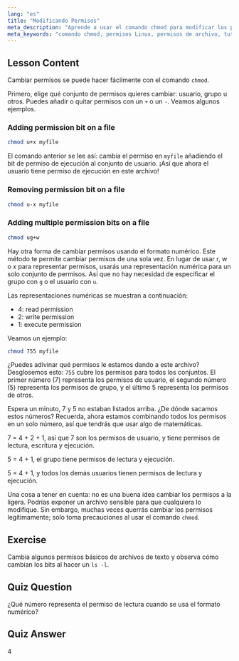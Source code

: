 ```yaml
---
lang: "es"
title: "Modificando Permisos"
meta_description: "Aprende a usar el comando chmod para modificar los permisos de archivos en Linux. Comprende los modos simbólico y numérico para una gestión segura de archivos. ¡Empieza a aprender ahora!"
meta_keywords: "comando chmod, permisos Linux, permisos de archivo, tutorial chmod, seguridad Linux, Linux para principiantes, guía Linux, chmod numérico"
---
```


## Lesson Content

Cambiar permisos se puede hacer fácilmente con el comando `chmod`.

Primero, elige qué conjunto de permisos quieres cambiar: usuario, grupo u otros. Puedes añadir o quitar permisos con un `+` o un `-`. Veamos algunos ejemplos.

### Adding permission bit on a file

```bash
chmod u+x myfile
```

El comando anterior se lee así: cambia el permiso en `myfile` añadiendo el bit de permiso de ejecución al conjunto de usuario. ¡Así que ahora el usuario tiene permiso de ejecución en este archivo!

### Removing permission bit on a file

```bash
chmod u-x myfile
```

### Adding multiple permission bits on a file

```bash
chmod ug+w
```

Hay otra forma de cambiar permisos usando el formato numérico. Este método te permite cambiar permisos de una sola vez. En lugar de usar r, w o x para representar permisos, usarás una representación numérica para un solo conjunto de permisos. Así que no hay necesidad de especificar el grupo con `g` o el usuario con `u`.

Las representaciones numéricas se muestran a continuación:

- 4: read permission
- 2: write permission
- 1: execute permission

Veamos un ejemplo:

```bash
chmod 755 myfile
```

¿Puedes adivinar qué permisos le estamos dando a este archivo? Desglosemos esto: `755` cubre los permisos para todos los conjuntos. El primer número (7) representa los permisos de usuario, el segundo número (5) representa los permisos de grupo, y el último 5 representa los permisos de otros.

Espera un minuto, 7 y 5 no estaban listados arriba. ¿De dónde sacamos estos números? Recuerda, ahora estamos combinando todos los permisos en un solo número, así que tendrás que usar algo de matemáticas.

7 = 4 + 2 + 1, así que 7 son los permisos de usuario, y tiene permisos de lectura, escritura y ejecución.

5 = 4 + 1, el grupo tiene permisos de lectura y ejecución.

5 = 4 + 1, y todos los demás usuarios tienen permisos de lectura y ejecución.

Una cosa a tener en cuenta: no es una buena idea cambiar los permisos a la ligera. Podrías exponer un archivo sensible para que cualquiera lo modifique. Sin embargo, muchas veces querrás cambiar los permisos legítimamente; solo toma precauciones al usar el comando `chmod`.

## Exercise

Cambia algunos permisos básicos de archivos de texto y observa cómo cambian los bits al hacer un `ls -l`.

## Quiz Question

¿Qué número representa el permiso de lectura cuando se usa el formato numérico?

## Quiz Answer

4
